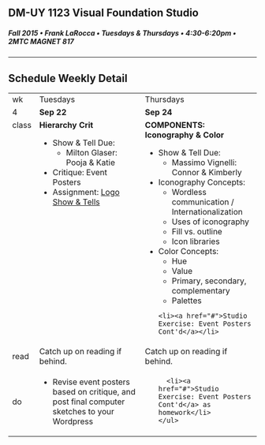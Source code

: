 ## DM-UY 1123 Visual Foundation Studio
##### Fall 2015 • Frank LaRocca • Tuesdays & Thursdays • 4:30-6:20pm • 2MTC MAGNET 817 
---
## Schedule Weekly Detail

<table>
<tr>
<td>wk</td>
<td>Tuesdays</td>
<td>Thursdays</td>
</tr>
<tr>
  <td valign="top">4</td>
  <td valign="top" width="48%"><strong>Sep 22</strong></td>
  <td valign="top" width="48%"><strong>Sep 24</strong></td>
</tr>

<!-- class -->
<tr>
<td valign="top">class</td>
<td valign="top">
  <strong>Hierarchy Crit</strong><br>
  <ul>
    <li>Show & Tell Due:
        <ul>
            <li>Milton Glaser: Pooja & Katie</li>
        </ul>
    </li>
    <li>Critique: Event Posters</li>
    <li>Assignment: <a href="../projects/studio_event_posters.md">Logo Show & Tells</a></li>
  </ul>
</td>
<td valign="top">
  <strong>COMPONENTS: Iconography & Color</strong><br>
  <ul>
    <li>Show & Tell Due:
        <ul>
            <li>Massimo Vignelli: Connor & Kimberly</li>
        </ul>
    </li>
    <li>Iconography Concepts:
      <ul>
        <li>Wordless communication / Internationalization</li>
        <li>Uses of iconography</li>
        <li>Fill vs. outline</li>
        <li>Icon libraries</li>
      </ul>
    </li>
    <li>Color Concepts:
      <ul>
        <li>Hue</li>
        <li>Value</li>
        <li>Primary, secondary, complementary</li>
        <li>Palettes</li>
      </ul>
    </li>
    
    <li><a href="#">Studio Exercise: Event Posters Cont'd</a></li>
  </ul>

</td>
</tr>

<!-- reading -->
<tr>
  <td>read</td>
  <td valign="top">Catch up on reading if behind.
  
  </td>
  <td valign="top">Catch up on reading if behind.</td>
</tr>

<!-- do -->
<tr>
  <td>do</td>
  <td valign="top">
    <ul>
        <li>Revise event posters based on critique, and post final computer sketches to your Wordpress</li>
    </ul>
  
  </td>
  <td valign="top">
    <ul>
   
      <li><a href="#">Studio Exercise: Event Posters Cont'd</a> as homework</li>
    </ul>
  </td>
</tr>
</table>








